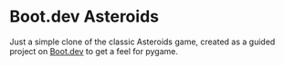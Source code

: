 Boot.dev Asteroids
==================

Just a simple clone of the classic Asteroids game, created as a guided project
on [Boot.dev](https://www.boot.dev) to get a feel for pygame.
